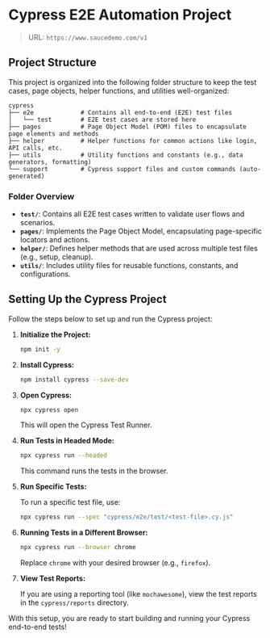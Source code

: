 # Cypress E2E Automation Project

> URL: `https://www.saucedemo.com/v1`

## Project Structure

This project is organized into the following folder structure to keep the test cases, page objects, helper functions, and utilities well-organized:

```
cypress
├── e2e             # Contains all end-to-end (E2E) test files
│   └── test        # E2E test cases are stored here
├── pages           # Page Object Model (POM) files to encapsulate page elements and methods
├── helper          # Helper functions for common actions like login, API calls, etc.
├── utils           # Utility functions and constants (e.g., data generators, formatting)
└── support         # Cypress support files and custom commands (auto-generated)
```

### Folder Overview

- **`test/`**: Contains all E2E test cases written to validate user flows and scenarios.
- **`pages/`**: Implements the Page Object Model, encapsulating page-specific locators and actions.
- **`helper/`**: Defines helper methods that are used across multiple test files (e.g., setup, cleanup).
- **`utils/`**: Includes utility files for reusable functions, constants, and configurations.

## Setting Up the Cypress Project

Follow the steps below to set up and run the Cypress project:

1. **Initialize the Project:**

   ```bash
   npm init -y
   ```

2. **Install Cypress:**

   ```bash
   npm install cypress --save-dev
   ```

3. **Open Cypress:**

   ```bash
   npx cypress open
   ```

   This will open the Cypress Test Runner.

4. **Run Tests in Headed Mode:**

   ```bash
   npx cypress run --headed
   ```

   This command runs the tests in the browser.

5. **Run Specific Tests:**

   To run a specific test file, use:

   ```bash
   npx cypress run --spec "cypress/e2e/test/<test-file>.cy.js"
   ```

6. **Running Tests in a Different Browser:**

   ```bash
   npx cypress run --browser chrome
   ```

   Replace `chrome` with your desired browser (e.g., `firefox`).

7. **View Test Reports:**

   If you are using a reporting tool (like `mochawesome`), view the test reports in the `cypress/reports` directory.

With this setup, you are ready to start building and running your Cypress end-to-end tests!
